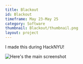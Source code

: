 ```yaml
---
title: Blackout
id: Blackout
timeframe: May 23-May 25
category: Software
thumbnail: Blackout/thumbnail.png
layout: project
---
```


I made this during HackNYU!

![Here's the main screenshot]({{site.url}}/res/img/ventures/Blackout/main.png)
